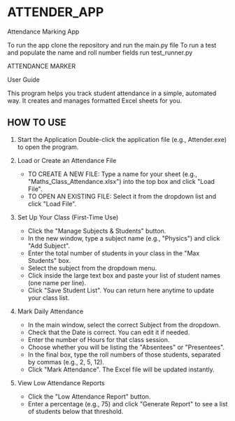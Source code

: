 # ATTENDER_APP
Attendance Marking App

To run the app clone the repository and run the main.py file 
To run a test and populate the name and roll number fields run test_runner.py



ATTENDANCE MARKER

User Guide

This program helps you track student attendance in a simple, automated way. It creates and manages formatted Excel sheets for you.


HOW TO USE
----------

1. Start the Application
   Double-click the application file (e.g., Attender.exe) to open the program.


2. Load or Create an Attendance File
   - TO CREATE A NEW FILE: Type a name for your sheet (e.g., "Maths_Class_Attendance.xlsx") into the top box and click "Load File".
   - TO OPEN AN EXISTING FILE: Select it from the dropdown list and click "Load File".


3. Set Up Your Class (First-Time Use)
   - Click the "Manage Subjects & Students" button.
   - In the new window, type a subject name (e.g., "Physics") and click "Add Subject".
   - Enter the total number of students in your class in the "Max Students" box.
   - Select the subject from the dropdown menu.
   - Click inside the large text box and paste your list of student names (one name per line).
   - Click "Save Student List". You can return here anytime to update your class list.


4. Mark Daily Attendance
   - In the main window, select the correct Subject from the dropdown.
   - Check that the Date is correct. You can edit it if needed.
   - Enter the number of Hours for that class session.
   - Choose whether you will be listing the "Absentees" or "Presentees".
   - In the final box, type the roll numbers of those students, separated by commas (e.g., 2, 5, 12).
   - Click "Mark Attendance". The Excel file will be updated instantly.


5. View Low Attendance Reports
   - Click the "Low Attendance Report" button.
   - Enter a percentage (e.g., 75) and click "Generate Report" to see a list of students below that threshold.
